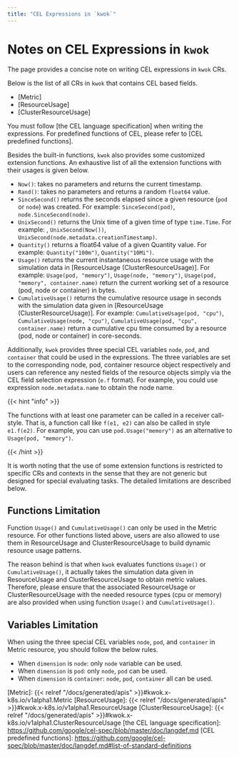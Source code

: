 ```yaml
---
title: "CEL Expressions in `kwok`"
---
```


# Notes on CEL Expressions in `kwok`

The page provides a concise note on writing CEL expressions in `kwok` CRs.  

Below is the list of all CRs in `kwok` that contains CEL based fields.
* [Metric]
* [ResourceUsage]
* [ClusterResourceUsage]


You must follow [the CEL language specification] when writing the expressions.
For predefined functions of CEL, please refer to [CEL predefined functions].

Besides the built-in functions, `kwok` also provides some customized extension functions.
An exhaustive list of all the extension functions with their usages is given below.

* `Now()`: takes no parameters and returns the current timestamp.
* `Rand()`: takes no parameters and returns a random `float64` value.
* `SinceSecond()` returns the seconds elapsed since a given resource (`pod` or `node`) was created.
  For example: `SinceSecond(pod)`, `node.SinceSecond(node)`.
* `UnixSecond()` returns the Unix time of a given time of type `time.Time`.
  For example: , `UnixSecond(Now())`, `UnixSecond(node.metadata.creationTimestamp)`.
* `Quantity()` returns a float64 value of a given Quantity value. For example: `Quantity("100m")`, `Quantity("10Mi")`.
* `Usage()` returns the current instantaneous resource usage with the simulation data in [ResourceUsage (ClusterResourceUsage)].
  For example: `Usage(pod, "memory")`, `Usage(node, "memory")`, `Usage(pod, "memory", container.name)` return the
  current working set of a resource (pod, node or container) in bytes.
* `CumulativeUsage()` returns the cumulative resource usage in seconds with the simulation data given in [ResourceUsage (ClusterResourceUsage)].
  For example: `CumulativeUsage(pod, "cpu")`, `CumulativeUsage(node, "cpu")`, `CumulativeUsage(pod, "cpu", container.name)`
  return a cumulative cpu time consumed by a resource (pod, node or container) in core-seconds.

Additionally, `kwok` provides three special CEL variables `node`, `pod`, and `container` that could be used 
in the expressions.
The three variables are set to the corresponding node, pod, container resource object respectively and users can
reference any nested fields of the resource objects simply via the CEL field selection expression (`e.f` format). 
For example, you could use expression `node.metadata.name` to obtain the node name. 

{{< hint "info" >}}

The functions with at least one parameter can be called in a receiver call-style.
That is, a function call like `f(e1, e2)` can also be called in style `e1.f(e2)`. For example, you can use `pod.Usage("memory")`
as an alternative to `Usage(pod, "memory")`.

{{< /hint >}}


It is worth noting that the use of some extension functions is restricted to specific CRs and contexts in the sense
that they are not generic but designed for special evaluating tasks.
The detailed limitations are described below.

## Functions Limitation

Function `Usage()` and `CumulativeUsage()` can only be used in the Metric resource.
For other functions listed above, users are also allowed to use them in ResourceUsage and ClusterResourceUsage
to build dynamic resource usage patterns.

The reason behind is that when `kwok` evaluates functions `Usage()` or `CumulativeUsage()`,
it actually takes the simulation data given in ResourceUsage and ClusterResourceUsage to obtain metric values.
Therefore, please ensure that the associated ResourceUsage or ClusterResourceUsage with the needed resource types
(cpu or memory) are also provided when using function `Usage()` and `CumulativeUsage()`.

## Variables Limitation

When using the three special CEL variables `node`, `pod`, and `container` in Metric resource, you should follow the below rules.
* When `dimension` is `node`: only `node` variable can be used.
* When `dimension` is `pod`: only `node`, `pod` can be used.
* When `dimension` is `container`: `node`, `pod`, `container` all can be used.


[Metric]: {{< relref "/docs/generated/apis" >}}#kwok.x-k8s.io/v1alpha1.Metric
[ResourceUsage]: {{< relref "/docs/generated/apis" >}}#kwok.x-k8s.io/v1alpha1.ResourceUsage
[ClusterResourceUsage]: {{< relref "/docs/generated/apis" >}}#kwok.x-k8s.io/v1alpha1.ClusterResourceUsage
[the CEL language specification]: https://github.com/google/cel-spec/blob/master/doc/langdef.md
[CEL predefined functions]: https://github.com/google/cel-spec/blob/master/doc/langdef.md#list-of-standard-definitions
